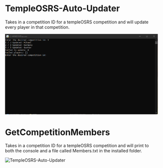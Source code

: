 # TempleOSRS-Auto-Updater
Takes in a competition ID for a templeOSRS competition and will update every player in that competition.

![TempleOSRS-Auto-Updater](TempleOSRS%20Auto%20Updater.PNG)


# GetCompetitionMembers
Takes in a competition ID for a templeOSRS competition and will print to both the console and a file called Members.txt in the installed folder.

![TempleOSRS-Auto-Updater](test.PNG)
